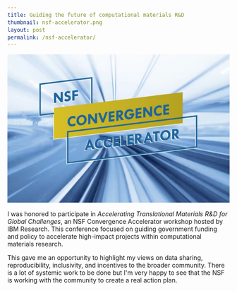 ```yaml
---
title: Guiding the future of computational materials R&D
thumbnail: nsf-accelerator.png
layout: post
permalink: /nsf-accelerator/
---
```


![](/assets/2021-05-17-nsf-accelerator/nsf-accelerator.png)

I was honored to participate in *Accelerating Translational Materials R&D for Global Challenges*, an NSF Convergence Accelerator workshop hosted by IBM Research. This conference focused on guiding government funding and policy to accelerate high-impact projects within computational materials research.

This gave me an opportunity to highlight my views on data sharing, reproducibility, inclusivity, and incentives to the broader community. There is a lot of systemic work to be done but I'm very happy to see that the NSF is working with the community to create a real action plan.
